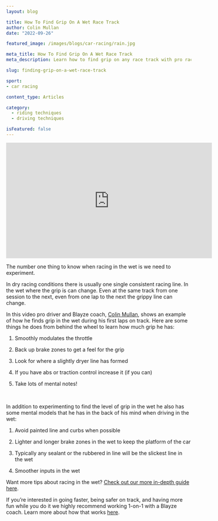 ```yaml
---
layout: blog

title: How To Find Grip On A Wet Race Track
author: Colin Mullan 
date: "2022-09-26"

featured_image: /images/blogs/car-racing/rain.jpg

meta_title: How To Find Grip On A Wet Race Track
meta_description: Learn how to find grip on any race track with pro racecar driver, Colin Mullan.

slug: finding-grip-on-a-wet-race-track

sport:
- car racing

content_type: Articles

category:
  - riding techniques
  - driving techniques

isFeatured: false
---
```


<iframe width="560" height="315" src="https://www.youtube.com/embed/j4zMPgoiYe4" title="YouTube video player" frameborder="0" allow="accelerometer; autoplay; clipboard-write; encrypted-media; gyroscope; picture-in-picture" allowfullscreen></iframe>

The number one thing to know when racing in the wet is we need to experiment.   

In dry racing conditions there is usually one single consistent racing line.  In the wet where the grip is can change.  Even at the same track from one session to the next, even from one lap to the next the grippy line can change. 

In this video pro driver and Blayze coach, [Colin Mullan](https://blayze.io/coach/colin-mullan), shows an example of how he finds grip in the wet during his first laps on track. Here are some things he does from behind the wheel to learn how much grip he has: 

1) Smoothly modulates the throttle 

2) Back up brake zones to get a feel for the grip 

3) Look for where a slightly dryer line has formed 

4) If you have abs or traction control increase it (if you can) 

5) Take lots of mental notes!

   
<br />

In addition to experimenting to find the level of grip in the wet he also has some mental models that he has in the back of his mind when driving in the wet: 

1) Avoid painted line and curbs when possible 

2) Lighter and longer brake zones in the wet to keep the platform of the car 

3) Typically any sealant or the rubbered in line will be the slickest line in the wet 

4) Smoother inputs in the wet

Want more tips about racing in the wet?  [Check out our more in-depth guide here](https://blayze.io/blog/car-racing/racing-in-the-rain-the-blayze-guide).

If you’re interested in going faster, being safer on track, and having more fun while you do it we highly recommend working 1-on-1 with a Blayze coach. Learn more about how that works [here](https://blayze.io/car-racing).
